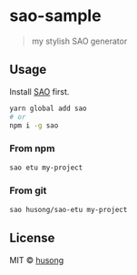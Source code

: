 # sao-sample

> my stylish SAO generator

## Usage

Install [SAO](https://github.com/saojs/sao) first.

```bash
yarn global add sao
# or
npm i -g sao
```

### From npm

```bash
sao etu my-project
```

### From git

```bash
sao husong/sao-etu my-project
```

## License

MIT &copy; [husong](github.com/husong)
